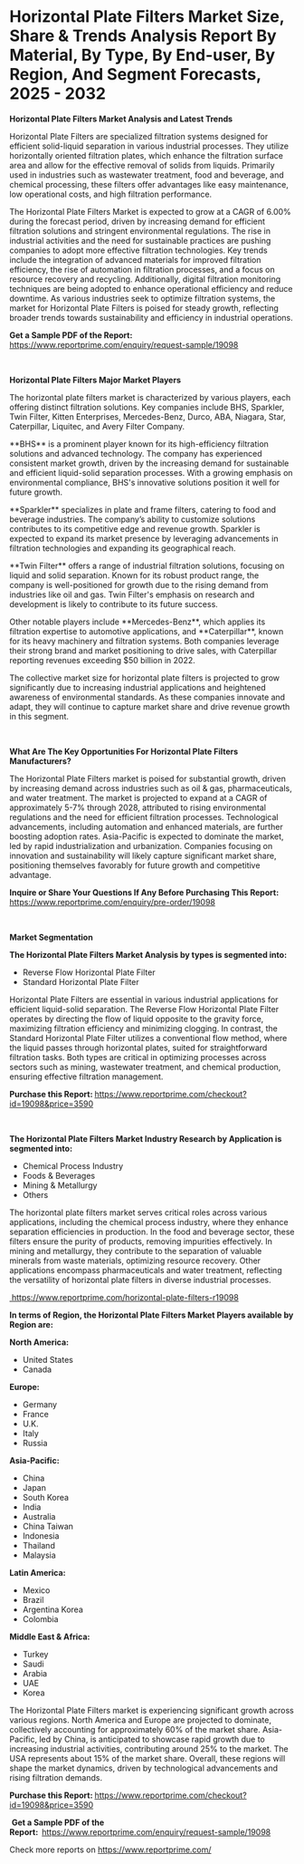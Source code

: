 <p><h1>Horizontal Plate Filters Market Size, Share & Trends Analysis Report By Material, By Type, By End-user, By Region, And Segment Forecasts, 2025 - 2032</h1></p><p><strong>Horizontal Plate Filters Market Analysis and Latest Trends</strong></p>
<p><p>Horizontal Plate Filters are specialized filtration systems designed for efficient solid-liquid separation in various industrial processes. They utilize horizontally oriented filtration plates, which enhance the filtration surface area and allow for the effective removal of solids from liquids. Primarily used in industries such as wastewater treatment, food and beverage, and chemical processing, these filters offer advantages like easy maintenance, low operational costs, and high filtration performance.</p><p>The Horizontal Plate Filters Market is expected to grow at a CAGR of 6.00% during the forecast period, driven by increasing demand for efficient filtration solutions and stringent environmental regulations. The rise in industrial activities and the need for sustainable practices are pushing companies to adopt more effective filtration technologies. Key trends include the integration of advanced materials for improved filtration efficiency, the rise of automation in filtration processes, and a focus on resource recovery and recycling. Additionally, digital filtration monitoring techniques are being adopted to enhance operational efficiency and reduce downtime. As various industries seek to optimize filtration systems, the market for Horizontal Plate Filters is poised for steady growth, reflecting broader trends towards sustainability and efficiency in industrial operations.</p></p>
<p><strong>Get a Sample PDF of the Report:&nbsp;</strong> <a href="https://www.reportprime.com/enquiry/request-sample/19098?utm_campaign=3282&utm_medium=2&utm_source=Github&utm_content=ia&utm_term=19032025&utm_id=horizontal-plate-filters">https://www.reportprime.com/enquiry/request-sample/19098</a></p>
<p>&nbsp;</p>
<p><strong>Horizontal Plate Filters Major Market Players</strong></p>
<p><p>The horizontal plate filters market is characterized by various players, each offering distinct filtration solutions. Key companies include BHS, Sparkler, Twin Filter, Kitten Enterprises, Mercedes-Benz, Durco, ABA, Niagara, Star, Caterpillar, Liquitec, and Avery Filter Company.</p><p>**BHS** is a prominent player known for its high-efficiency filtration solutions and advanced technology. The company has experienced consistent market growth, driven by the increasing demand for sustainable and efficient liquid-solid separation processes. With a growing emphasis on environmental compliance, BHS's innovative solutions position it well for future growth.</p><p>**Sparkler** specializes in plate and frame filters, catering to food and beverage industries. The company’s ability to customize solutions contributes to its competitive edge and revenue growth. Sparkler is expected to expand its market presence by leveraging advancements in filtration technologies and expanding its geographical reach.</p><p>**Twin Filter** offers a range of industrial filtration solutions, focusing on liquid and solid separation. Known for its robust product range, the company is well-positioned for growth due to the rising demand from industries like oil and gas. Twin Filter's emphasis on research and development is likely to contribute to its future success.</p><p>Other notable players include **Mercedes-Benz**, which applies its filtration expertise to automotive applications, and **Caterpillar**, known for its heavy machinery and filtration systems. Both companies leverage their strong brand and market positioning to drive sales, with Caterpillar reporting revenues exceeding $50 billion in 2022.</p><p>The collective market size for horizontal plate filters is projected to grow significantly due to increasing industrial applications and heightened awareness of environmental standards. As these companies innovate and adapt, they will continue to capture market share and drive revenue growth in this segment.</p></p>
<p>&nbsp;</p>
<p><strong>What Are The Key Opportunities For Horizontal Plate Filters Manufacturers?</strong></p>
<p><p>The Horizontal Plate Filters market is poised for substantial growth, driven by increasing demand across industries such as oil & gas, pharmaceuticals, and water treatment. The market is projected to expand at a CAGR of approximately 5-7% through 2028, attributed to rising environmental regulations and the need for efficient filtration processes. Technological advancements, including automation and enhanced materials, are further boosting adoption rates. Asia-Pacific is expected to dominate the market, led by rapid industrialization and urbanization. Companies focusing on innovation and sustainability will likely capture significant market share, positioning themselves favorably for future growth and competitive advantage.</p></p>
<p><strong>Inquire or Share Your Questions If Any Before Purchasing This Report:</strong> <a href="https://www.reportprime.com/enquiry/pre-order/19098?utm_campaign=3282&utm_medium=2&utm_source=Github&utm_content=ia&utm_term=19032025&utm_id=horizontal-plate-filters">https://www.reportprime.com/enquiry/pre-order/19098</a></p>
<p>&nbsp;</p>
<p><strong>Market Segmentation</strong></p>
<p><strong>The Horizontal Plate Filters Market Analysis by types is segmented into:</strong></p>
<p><ul><li>Reverse Flow Horizontal Plate Filter</li><li>Standard Horizontal Plate Filter</li></ul></p>
<p><p>Horizontal Plate Filters are essential in various industrial applications for efficient liquid-solid separation. The Reverse Flow Horizontal Plate Filter operates by directing the flow of liquid opposite to the gravity force, maximizing filtration efficiency and minimizing clogging. In contrast, the Standard Horizontal Plate Filter utilizes a conventional flow method, where the liquid passes through horizontal plates, suited for straightforward filtration tasks. Both types are critical in optimizing processes across sectors such as mining, wastewater treatment, and chemical production, ensuring effective filtration management.</p></p>
<p><strong>Purchase this Report:&nbsp;</strong><a href="https://www.reportprime.com/checkout?id=19098&price=3590&utm_campaign=3282&utm_medium=2&utm_source=Github&utm_content=ia&utm_term=19032025&utm_id=horizontal-plate-filters">https://www.reportprime.com/checkout?id=19098&price=3590</a></p>
<p>&nbsp;</p>
<p><strong>The Horizontal Plate Filters Market Industry Research by Application is segmented into:</strong></p>
<p><ul><li>Chemical Process Industry</li><li>Foods & Beverages</li><li>Mining & Metallurgy</li><li>Others</li></ul></p>
<p><p>The horizontal plate filters market serves critical roles across various applications, including the chemical process industry, where they enhance separation efficiencies in production. In the food and beverage sector, these filters ensure the purity of products, removing impurities effectively. In mining and metallurgy, they contribute to the separation of valuable minerals from waste materials, optimizing resource recovery. Other applications encompass pharmaceuticals and water treatment, reflecting the versatility of horizontal plate filters in diverse industrial processes.</p></p>
<p><a href="https://www.reportprime.com/horizontal-plate-filters-r19098?utm_campaign=3282&utm_medium=2&utm_source=Github&utm_content=ia&utm_term=19032025&utm_id=horizontal-plate-filters">&nbsp;https://www.reportprime.com/horizontal-plate-filters-r19098</a></p>
<p><strong>In terms of Region, the Horizontal Plate Filters Market Players available by Region are:</strong></p>
<p>
    <p> <strong> North America: </strong>
        <ul>
            <li>United States</li>
            <li>Canada</li>
        </ul>
        </p> 
    <p> <strong> Europe: </strong>
        <ul>
            <li>Germany</li>
            <li>France</li>
            <li>U.K.</li>
            <li>Italy</li>
            <li>Russia</li>
        </ul>
        </p> 
    <p> <strong> Asia-Pacific: </strong>
        <ul>
            <li>China</li>
            <li>Japan</li>
            <li>South Korea</li>
            <li>India</li>
            <li>Australia</li>
            <li>China Taiwan</li>
            <li>Indonesia</li>
            <li>Thailand</li>
            <li>Malaysia</li>
        </ul>
        </p> 
    <p> <strong> Latin America: </strong>
        <ul>
            <li>Mexico</li>
            <li>Brazil</li>
            <li>Argentina Korea</li>
            <li>Colombia</li>
        </ul>
        </p> 
    <p> <strong> Middle East & Africa: </strong>
        <ul>
            <li>Turkey</li>
            <li>Saudi</li>
            <li>Arabia</li>
            <li>UAE</li>
            <li>Korea</li>
        </ul>
    </p>
    </p>
<p><p>The Horizontal Plate Filters market is experiencing significant growth across various regions. North America and Europe are projected to dominate, collectively accounting for approximately 60% of the market share. Asia-Pacific, led by China, is anticipated to showcase rapid growth due to increasing industrial activities, contributing around 25% to the market. The USA represents about 15% of the market share. Overall, these regions will shape the market dynamics, driven by technological advancements and rising filtration demands.</p></p>
<p><strong>Purchase this Report: </strong><a href="https://www.reportprime.com/checkout?id=19098&price=3590&utm_campaign=3282&utm_medium=2&utm_source=Github&utm_content=ia&utm_term=19032025&utm_id=horizontal-plate-filters">https://www.reportprime.com/checkout?id=19098&price=3590</a></p>
<p>&nbsp;<strong>Get a Sample PDF of the Report:&nbsp;&nbsp;</strong><a href="https://www.reportprime.com/enquiry/request-sample/19098?utm_campaign=3282&utm_medium=2&utm_source=Github&utm_content=ia&utm_term=19032025&utm_id=horizontal-plate-filters">https://www.reportprime.com/enquiry/request-sample/19098</a></p>
<p><strong></strong></p>
<p>Check more reports on <a href="https://www.reportprime.com/?utm_campaign=3282&utm_medium=2&utm_source=Github&utm_content=ia&utm_term=19032025&utm_id=horizontal-plate-filters">https://www.reportprime.com/</a></p>